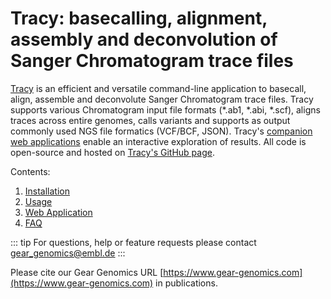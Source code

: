 # Tracy: basecalling, alignment, assembly and deconvolution of Sanger Chromatogram trace files

[Tracy](https://github.com/gear-genomics/tracy) is an efficient and versatile command-line application to basecall, align, assemble and deconvolute Sanger Chromatogram trace files. Tracy supports various Chromatogram input file formats (*.ab1, *.abi, *.scf), aligns traces across entire genomes, calls variants and supports as output commonly used NGS file formatics (VCF/BCF, JSON). Tracy's [companion web applications](https://www.gear-genomics.com) enable an interactive exploration of results. All code is open-source and hosted on [Tracy's GitHub page](https://github.com/gear-genomics/tracy).

Contents:

1. [Installation](/installation/)
2. [Usage](/cli/)
3. [Web Application](/webapps/)
4. [FAQ](/faq/)

::: tip
For questions, help or feature requests please contact gear_genomics@embl.de
:::

Please cite our Gear Genomics URL [https://www.gear-genomics.com](https://www.gear-genomics.com) in publications.
